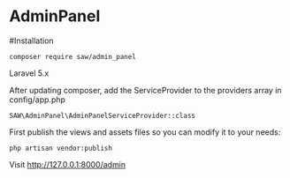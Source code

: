 # AdminPanel

#Installation

    composer require saw/admin_panel

Laravel 5.x

After updating composer, add the ServiceProvider to the providers array in config/app.php

    SAW\AdminPanel\AdminPanelServiceProvider::class

First publish the views and assets files so you can modify it to your needs:

    php artisan vendor:publish 
    
Visit http://127.0.0.1:8000/admin
  
